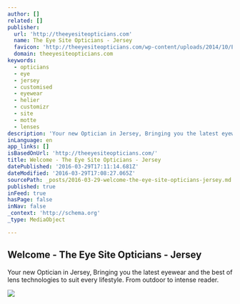 ```yaml
---
author: []
related: []
publisher:
  url: 'http://theeyesiteopticians.com'
  name: The Eye Site Opticians - Jersey
  favicon: 'http://theeyesiteopticians.com/wp-content/uploads/2014/10/Eye-Site-Logo-1-pin.png'
  domain: theeyesiteopticians.com
keywords:
  - opticians
  - eye
  - jersey
  - customised
  - eyewear
  - helier
  - customizr
  - site
  - motte
  - lenses
description: 'Your new Optician in Jersey, Bringing you the latest eyewear and the best of lens technologies to suit every lifestyle. From outdoor to intense reader.'
inLanguage: en
app_links: []
isBasedOnUrl: 'http://theeyesiteopticians.com/'
title: Welcome - The Eye Site Opticians - Jersey
datePublished: '2016-03-29T17:11:14.681Z'
dateModified: '2016-03-29T17:08:27.065Z'
sourcePath: _posts/2016-03-29-welcome-the-eye-site-opticians-jersey.md
published: true
inFeed: true
hasPage: false
inNav: false
_context: 'http://schema.org'
_type: MediaObject

---
```

<article style=""><h1>Welcome - The Eye Site Opticians - Jersey</h1><p>Your new Optician in Jersey, Bringing you the latest eyewear and the best of lens technologies to suit every lifestyle. From outdoor to intense reader.</p><img src="http://theeyesiteopticians.com/wp-content/uploads/2014/03/HOMEPAGE_ROW-A_2253X1000_MENSSUNGLASSES_2-e1454875126899.jpeg?w=296&amp;h=166&amp;crop=1" /></article>